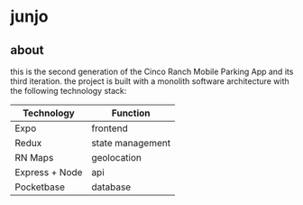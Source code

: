 # junjo

## about

this is the second generation of the Cinco Ranch Mobile Parking App and its third iteration. the project is built with a monolith software architecture with the following technology stack:

| Technology      | Function         |
| --------------- | ---------------- |
| Expo            | frontend         |
| Redux           | state management |
| RN Maps         | geolocation      |
| Express + Node  | api              |
| Pocketbase      | database         |


